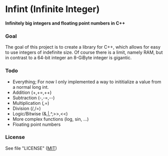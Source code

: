 # Infint (Infinite Integer)
**Infinitely big integers and floating point numbers in C++**

### Goal

The goal of this project is to create a library for C++, which allows for easy to use integers of indefinite size. Of course there is a limit, namely RAM, but in contrast to a 64-bit integer an 8-GiByte integer is gigantic.

### Todo

- Everything; For now I only implemented a way to inititialize a value from a normal long int.
- Addition (+,+=,++)
- Subtraction (-,-=,--)
- Multiplication (*,*=)
- Division (/,/=)
- Logic/Bitwise (&,|,^,>>,<<)
- More complex functions (log, sin, ...)
- Floating point numbers

### License

See file "LICENSE" 
([MIT](https://opensource.org/licenses/MIT))
